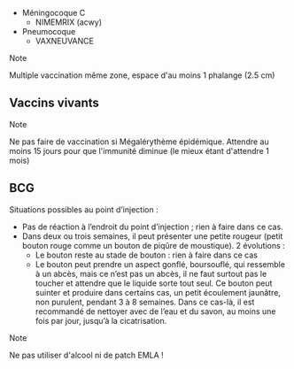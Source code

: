 - Méningocoque C
	- NIMEMRIX (acwy)
- Pneumocoque
	- VAXNEUVANCE

> [!NOTE]
> Multiple vaccination même zone, espace d'au moins 1 phalange (2.5 cm)
## Vaccins vivants

> [!NOTE]
> Ne pas faire de vaccination si Mégalérythème épidémique.
> Attendre au moins 15 jours pour que l'immunité diminue (le mieux étant d'attendre 1 mois)

## BCG

Situations possibles au point d’injection :
- Pas de réaction à l’endroit du point d’injection ; rien à faire dans ce cas.
- Dans deux ou trois semaines, il peut présenter une petite rougeur (petit bouton rouge comme un bouton de piqûre de moustique). 2 évolutions : 
	- Le bouton reste au stade de bouton : rien à faire dans ce cas 
	- Le bouton peut prendre un aspect gonflé, boursouflé, qui ressemble à un abcès, mais ce n’est pas un abcès, il ne faut surtout pas le toucher et attendre que le liquide sorte tout seul. Ce bouton peut suinter et produire dans certains cas, un petit écoulement jaunâtre, non purulent, pendant 3 à 8 semaines. Dans ce cas-là, il est recommandé de nettoyer avec de l’eau et du savon, au moins une fois par jour, jusqu’à la cicatrisation.

> [!NOTE]
> Ne pas utiliser d'alcool ni de patch EMLA !
